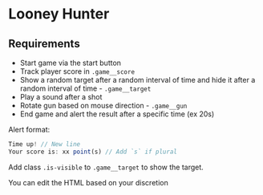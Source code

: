 # Looney Hunter

## Requirements

- Start game via the start button
- Track player score in `.game__score`
- Show а random target after a random interval of time and hide it after a random interval of time - `.game__target`
- Play a sound after a shot
- Rotate gun based on mouse direction - `.game__gun`
- End game and alert the result after a specific time (ex 20s)

Alert format:

```js
Time up! // New line
Your score is: xx point(s) // Add `s` if plural
```

Add class `.is-visible` to `.game__target` to show the target.

You can edit the HTML based on your discretion
